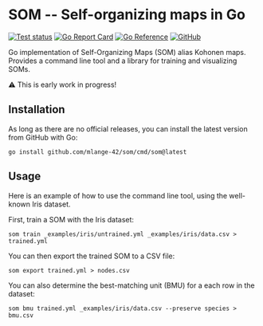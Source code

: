 # SOM -- Self-organizing maps in Go

[![Test status](https://img.shields.io/github/actions/workflow/status/mlange-42/som/tests.yml?branch=main&label=Tests&logo=github)](https://github.com/mlange-42/som/actions/workflows/tests.yml)
[![Go Report Card](https://goreportcard.com/badge/github.com/mlange-42/som)](https://goreportcard.com/report/github.com/mlange-42/som)
[![Go Reference](https://img.shields.io/badge/reference-%23007D9C?logo=go&logoColor=white&labelColor=gray)](https://pkg.go.dev/github.com/mlange-42/som)
[![GitHub](https://img.shields.io/badge/github-repo-blue?logo=github)](https://github.com/mlange-42/som)

Go implementation of Self-Organizing Maps (SOM) alias Kohonen maps.
Provides a command line tool and a library for training and visualizing SOMs.

:warning: This is early work in progress!

## Installation

As long as there are no official releases, you can install the latest version from GitHub with Go:

```shell
go install github.com/mlange-42/som/cmd/som@latest
```

## Usage

Here is an example of how to use the command line tool, using the well-known Iris dataset.

First, train a SOM with the Iris dataset:

```shell
som train _examples/iris/untrained.yml _examples/iris/data.csv > trained.yml
```

You can then export the trained SOM to a CSV file:

```shell
som export trained.yml > nodes.csv
```

You can also determine the best-matching unit (BMU) for a each row in the dataset:

```shell
som bmu trained.yml _examples/iris/data.csv --preserve species > bmu.csv
```
